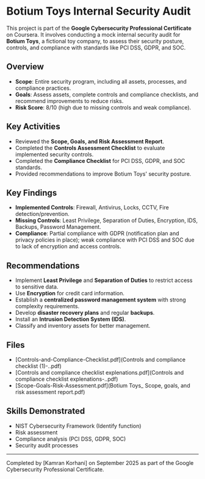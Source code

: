 # Botium Toys Internal Security Audit

This project is part of the **Google Cybersecurity Professional Certificate** on Coursera. It involves conducting a mock internal security audit for **Botium Toys**, a fictional toy company, to assess their security posture, controls, and compliance with standards like PCI DSS, GDPR, and SOC.

## Overview
- **Scope**: Entire security program, including all assets, processes, and compliance practices.
- **Goals**: Assess assets, complete controls and compliance checklists, and recommend improvements to reduce risks.
- **Risk Score**: 8/10 (high due to missing controls and weak compliance).

## Key Activities
- Reviewed the **Scope, Goals, and Risk Assessment Report**.
- Completed the **Controls Assessment Checklist** to evaluate implemented security controls.
- Completed the **Compliance Checklist** for PCI DSS, GDPR, and SOC standards.
- Provided recommendations to improve Botium Toys' security posture.

## Key Findings
- **Implemented Controls**: Firewall, Antivirus, Locks, CCTV, Fire detection/prevention.
- **Missing Controls**: Least Privilege, Separation of Duties, Encryption, IDS, Backups, Password Management.
- **Compliance**: Partial compliance with GDPR (notification plan and privacy policies in place); weak compliance with PCI DSS and SOC due to lack of encryption and access controls.

## Recommendations
- Implement **Least Privilege** and **Separation of Duties** to restrict access to sensitive data.
- Use **Encryption** for credit card information.
- Establish a **centralized password management system** with strong complexity requirements.
- Develop **disaster recovery plans** and regular **backups**.
- Install an **Intrusion Detection System (IDS)**.
- Classify and inventory assets for better management.

## Files
- [Controls-and-Compliance-Checklist.pdf](Controls and compliance checklist (1)-..pdf)
- [Controls and compliance checklist explenations.pdf](Controls and compliance checklist explenations-..pdf)
- [Scope-Goals-Risk-Assessment.pdf](Botium Toys_ Scope, goals, and risk assessment report.pdf)

## Skills Demonstrated
- NIST Cybersecurity Framework (Identify function)
- Risk assessment
- Compliance analysis (PCI DSS, GDPR, SOC)
- Security audit processes

---

Completed by [Kamran Korhani] on September 2025 as part of the Google Cybersecurity Professional Certificate.
